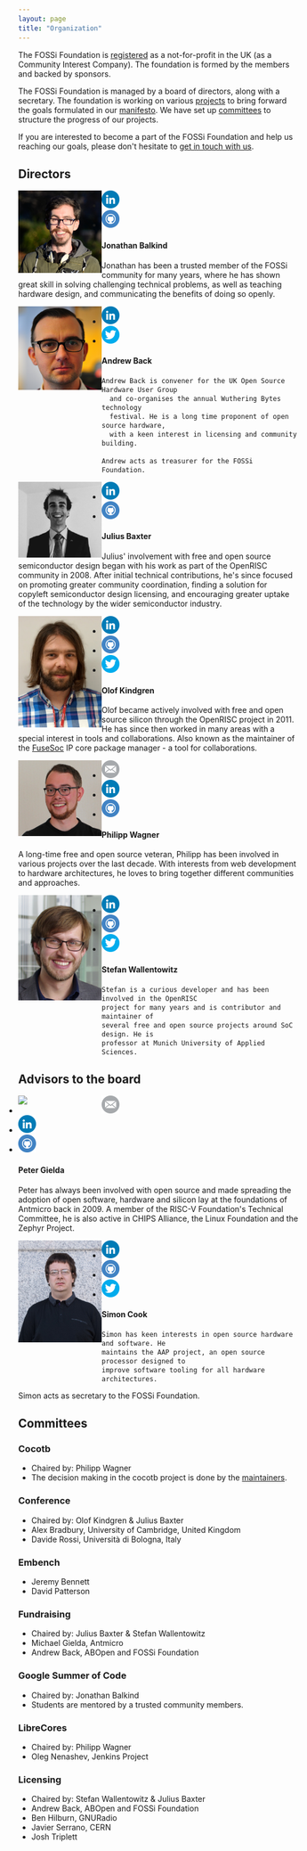 ```yaml
---
layout: page
title: "Organization"
---
```


The FOSSi Foundation is
[registered](https://find-and-update.company-information.service.gov.uk/company/09848956) as a
not-for-profit in the UK (as a Community Interest Company). The
foundation is formed by the members and backed by sponsors.

The FOSSi Foundation is managed by a board of directors, along with a secretary.
The foundation is working on various [projects](/projects.html) to bring forward the goals formulated in our [manifesto](/manifesto.html).
We have set up [committees](#committees) to structure the progress of our projects.

If you are interested to become a part of the FOSSi Foundation and help us reaching our goals, please don't hesitate to [get in touch with us](/getinvolved.html).


## Directors

<a name="jon"/>
<div class="row">
  <div class="col-lg-3 col-md-4 col-sm-3">
    <img src="/assets/people/JonathanBalkind.jpg" align="left" width="150px">
    <ul class="share-buttons" style="padding-left: 0">
    <li><a href="https://www.linkedin.com/in/jbalkind/"><img title="Visit my LinkedIn profile" src="/assets/flat_web_icon_set/color/LinkedIn.png"></a></li>
    <li><a href="https://github.com/jbalkind"><img title="Visit my GitHub account" src="/assets/flat_web_icon_set/color/Github.png"></a></li>
    </ul>
  </div>
  <div class="col-lg-9 col-md-8 col-sm-9">
    <h4>Jonathan Balkind</h4>
    Jonathan has been a trusted member of the FOSSi community for many years, where he has shown great skill in solving challenging technical problems, as well as teaching hardware design, and communicating the benefits of doing so openly.
  </div>
</div>

<a name="andrew"/>
<div class="row">
  <div class="col-lg-3 col-md-4 col-sm-3">
    <img src="/assets/people/AndrewBack.jpg" align="left" width="150px">
    <ul class="share-buttons" style="padding-left: 0">
    <li><a href="https://uk.linkedin.com/in/andrewback"><img title="Visit my LinkedIn profile" src="/assets/flat_web_icon_set/color/LinkedIn.png"></a></li>
    <li><a href="https://twitter.com/9600"><img title="Visit my Twitter account" src="/assets/flat_web_icon_set/color/Twitter.png"></a></li>
    </ul>
  </div>
  <div class="col-lg-9 col-md-8 col-sm-9">
    <h4>Andrew Back</h4>

    Andrew Back is convener for the UK Open Source Hardware User Group
      and co-organises the annual Wuthering Bytes technology
      festival. He is a long time proponent of open source hardware,
      with a keen interest in licensing and community building.

    Andrew acts as treasurer for the FOSSi Foundation.
  </div>
</div>

<a name="julius"/>
<div class="row">
  <div class="col-lg-3 col-md-4 col-sm-3">
    <img src="/assets/people/JuliusBaxter.jpg" align="left" width="150px">
    <ul class="share-buttons" style="padding-left: 0">
    <li><a href="https://www.linkedin.com/in/julius-baxter-78840223"><img title="Visit my LinkedIn profile" src="/assets/flat_web_icon_set/color/LinkedIn.png"></a></li>
    <li><a href="https://github.com/juliusbaxter"><img title="Visit my GitHub account" src="/assets/flat_web_icon_set/color/Github.png"></a></li>
    </ul>
  </div>
  <div class="col-lg-9 col-md-8 col-sm-9">
    <h4>Julius Baxter</h4>
    Julius' involvement with free and open source semiconductor design began with
    his work as part of the OpenRISC community in 2008. After initial technical
    contributions, he's since focused on promoting greater community coordination,
    finding a solution for copyleft semiconductor design licensing, and encouraging
    greater uptake of the technology by the wider semiconductor industry.
  </div>
</div>

<a name="olof"/>
<div class="row">
  <div class="col-lg-3 col-md-4 col-sm-3">
    <img src="/assets/people/OlofKindgren.jpg" align="left" width="150px">
    <ul class="share-buttons" style="padding-left: 0">
    <li><a href="https://www.linkedin.com/in/olofkindgren"><img title="Visit my LinkedIn profile" src="/assets/flat_web_icon_set/color/LinkedIn.png"></a></li>
    <li><a href="https://github.com/olofk/"><img title="Visit my GitHub account" src="/assets/flat_web_icon_set/color/Github.png"></a></li>
    <li><a href="https://twitter.com/OlofKindgren"><img title="Visit my Twitter account" src="/assets/flat_web_icon_set/color/Twitter.png"></a></li>
    </ul>
  </div>
  <div class="col-lg-9 col-md-8 col-sm-9" style="display: inline">
    <h4>Olof Kindgren</h4>
    Olof became actively involved with free and open source silicon through the OpenRISC project in 2011. He has since then worked in many areas with a special interest in tools and collaborations. Also known as the maintainer of the <a href="https://github.com/olofk/fusesoc">FuseSoc</a> IP core package manager - a tool for collaborations.
  </div>
</div>

<a name="philipp"/>
<div class="row">
  <div class="col-lg-3 col-md-4 col-sm-3">
    <img src="/assets/people/PhilippWagner.jpg" align="left" width="150px">
    <ul class="share-buttons" style="padding-left: 0">
    <li><a href="mailto:mail@philipp-wagner.com"><img title="Send me an email" src="/assets/flat_web_icon_set/color/Email.png"/></a></li>
    <li><a href="https://www.linkedin.com/in/imphil"><img title="Visit my LinkedIn profile" src="/assets/flat_web_icon_set/color/LinkedIn.png"/></a></li>
    <li><a href="https://github.com/imphil"><img title="Visit my GitHub account" src="/assets/flat_web_icon_set/color/Github.png"/></a></li>
    </ul>
  </div>
  <div class="col-lg-9 col-md-8 col-sm-9">
    <h4>Philipp Wagner</h4>
    A long-time free and open source veteran, Philipp has been involved in various projects over the last decade. With interests from web development to hardware architectures, he loves to bring together different communities and approaches.
  </div>
</div>

<a name="wallento"/>
<div class="row">
  <div class="col-lg-3 col-md-4 col-sm-3">
    <img src="/assets/people/StefanWallentowitz.png" align="left" width="150px">
    <ul class="share-buttons" style="padding-left: 0">
    <li><a href="https://www.linkedin.com/in/wallento"><img title="Visit my LinkedIn profile" src="/assets/flat_web_icon_set/color/LinkedIn.png"></a></li>
    <li><a href="https://github.com/wallento/"><img title="Visit my GitHub account" src="/assets/flat_web_icon_set/color/Github.png"></a></li>
    <li><a href="https://twitter.com/wallento"><img title="Visit my Twitter account" src="/assets/flat_web_icon_set/color/Twitter.png"></a></li>
    </ul>
  </div>
  <div class="col-lg-9 col-md-8 col-sm-9">
    <h4>Stefan Wallentowitz</h4>

    Stefan is a curious developer and has been involved in the OpenRISC
    project for many years and is contributor and maintainer of
    several free and open source projects around SoC design. He is
    professor at Munich University of Applied Sciences.
  </div>
</div>

## Advisors to the board

<a name="peter"/>
<div class="row">
<div class="col-lg-3 col-md-4 col-sm-3">
  <img src="/assets/people/PeterGielda.jpg" align="left" width="150px">
  <ul class="share-buttons" style="padding-left: 0">
  <li><a href="mailto:peter@fossi-foundation.org"><img title="Send me an email" src="/assets/flat_web_icon_set/color/Email.png"/></a></li>
  <li><a href="https://www.linkedin.com/in/peter-gielda/"><img title="Visit my LinkedIn profile" src="/assets/flat_web_icon_set/color/LinkedIn.png"></a></li>
  <li><a href="https://github.com/pgielda"><img title="Visit my GitHub account" src="/assets/flat_web_icon_set/color/Github.png"></a></li>
  </ul>
</div>
<div class="col-lg-9 col-md-8 col-sm-9">
  <h4>Peter Gielda</h4>

  Peter has always been involved with open source and made spreading
  the adoption of open software, hardware and silicon lay at the
  foundations of Antmicro back in 2009. A member of the RISC-V
  Foundation's Technical Committee, he is also active in CHIPS
  Alliance, the Linux Foundation and the Zephyr Project.

</div>
</div>

<a name="simon"/>
<div class="row">
<div class="col-lg-3 col-md-4 col-sm-3">
  <img src="/assets/people/SimonCook.jpg" align="left" width="150px">
  <ul class="share-buttons" style="padding-left: 0">
  <li><a href="https://www.linkedin.com/in/spcookuk"><img title="Visit my LinkedIn profile" src="/assets/flat_web_icon_set/color/LinkedIn.png"></a></li>
  <li><a href="https://github.com/simonpcook"><img title="Visit my GitHub account" src="/assets/flat_web_icon_set/color/Github.png"></a></li>
  <li><a href="https://twitter.com/simonpcook"><img title="Visit my Twitter account" src="/assets/flat_web_icon_set/color/Twitter.png"></a></li>
  </ul>
</div>
<div class="col-lg-9 col-md-8 col-sm-9">
  <h4>Simon Cook</h4>

    Simon has keen interests in open source hardware and software. He
	maintains the AAP project, an open source processor designed to
	improve software tooling for all hardware architectures.

  Simon acts as secretary to the FOSSi Foundation.

</div>
</div>

## Committees

### Cocotb

* Chaired by: Philipp Wagner
* The decision making in the cocotb project is done by the [maintainers](https://github.com/cocotb/cocotb/blob/master/CONTRIBUTING.md#maintainers).

### Conference

* Chaired by: Olof Kindgren & Julius Baxter
* Alex Bradbury, University of Cambridge, United Kingdom
* Davide Rossi, Università di Bologna, Italy

### Embench

* Jeremy Bennett
* David Patterson

### Fundraising

* Chaired by: Julius Baxter & Stefan Wallentowitz
* Michael Gielda, Antmicro
* Andrew Back, ABOpen and FOSSi Foundation


### Google Summer of Code

* Chaired by: Jonathan Balkind
* Students are mentored by a trusted community members.

### LibreCores

* Chaired by: Philipp Wagner
* Oleg Nenashev, Jenkins Project


### Licensing

* Chaired by: Stefan Wallentowitz & Julius Baxter
* Andrew Back, ABOpen and FOSSi Foundation
* Ben Hilburn, GNURadio
* Javier Serrano, CERN
* Josh Triplett
